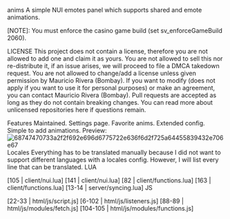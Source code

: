 anims
A simple NUI emotes panel which supports shared and emote animations.

[NOTE]: You must enforce the casino game build (set sv_enforceGameBuild 2060).

LICENSE
This project does not contain a license, therefore you are not allowed to add one and claim it as yours. You are not allowed to sell this nor re-distribute it, if an issue arises, we will proceed to file a DMCA takedown request. You are not allowed to change/add a license unless given permission by Mauricio Rivera (Bombay). If you want to modify (does not apply if you want to use it for personal purposes) or make an agreement, you can contact Mauricio Rivera (Bombay). Pull requests are accepted as long as they do not contain breaking changes. You can read more about unlicensed repositories here if questions remain.

Features
Maintained.
Settings page.
Favorite anims.
Extended config.
Simple to add animations.
Preview:![68747470733a2f2f692e696d6775722e636f6d2f725a64455839432e706e67](https://user-images.githubusercontent.com/121698924/220443579-68a459b3-939d-4c38-af98-fe58bf166b8b.png)
Locales
Everything has to be translated manually because I did not want to support different languages with a locales config. However, I will list every line that can be translated.
LUA

[105 | client/nui.lua]
[141 | client/nui.lua]
[82 | client/functions.lua]
[163 | client/functions.lua]
[13-14 | server/syncing.lua]
JS

[22-33 | html/js/script.js]
[6-102 | html/js/listeners.js]
[88-89 | html/js/modules/fetch.js]
[104-105 | html/js/modules/functions.js]
